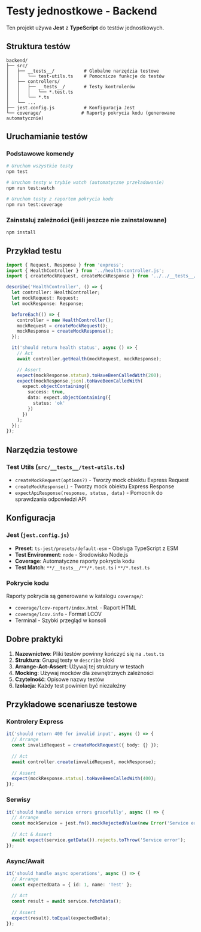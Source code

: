 # Testy jednostkowe - Backend

Ten projekt używa **Jest** z **TypeScript** do testów jednostkowych.

## Struktura testów

```
backend/
├── src/
│   ├── __tests__/           # Globalne narzędzia testowe
│   │   └── test-utils.ts    # Pomocnicze funkcje do testów
│   ├── controllers/
│   │   ├── __tests__/       # Testy kontrolerów
│   │   │   └── *.test.ts
│   │   └── *.ts
│   └── ...
├── jest.config.js           # Konfiguracja Jest
└── coverage/               # Raporty pokrycia kodu (generowane automatycznie)
```

## Uruchamianie testów

### Podstawowe komendy

```bash
# Uruchom wszystkie testy
npm test

# Uruchom testy w trybie watch (automatyczne przeładowanie)
npm run test:watch

# Uruchom testy z raportem pokrycia kodu
npm run test:coverage
```

### Zainstaluj zależności (jeśli jeszcze nie zainstalowane)

```bash
npm install
```

## Przykład testu

```typescript
import { Request, Response } from 'express';
import { HealthController } from '../health-controller.js';
import { createMockRequest, createMockResponse } from '../../__tests__/test-utils.js';

describe('HealthController', () => {
  let controller: HealthController;
  let mockRequest: Request;
  let mockResponse: Response;

  beforeEach(() => {
    controller = new HealthController();
    mockRequest = createMockRequest();
    mockResponse = createMockResponse();
  });

  it('should return health status', async () => {
    // Act
    await controller.getHealth(mockRequest, mockResponse);

    // Assert
    expect(mockResponse.status).toHaveBeenCalledWith(200);
    expect(mockResponse.json).toHaveBeenCalledWith(
      expect.objectContaining({
        success: true,
        data: expect.objectContaining({
          status: 'ok'
        })
      })
    );
  });
});
```

## Narzędzia testowe

### Test Utils (`src/__tests__/test-utils.ts`)

- `createMockRequest(options?)` - Tworzy mock obiektu Express Request
- `createMockResponse()` - Tworzy mock obiektu Express Response  
- `expectApiResponse(response, status, data)` - Pomocnik do sprawdzania odpowiedzi API

## Konfiguracja

### Jest (`jest.config.js`)

- **Preset**: `ts-jest/presets/default-esm` - Obsługa TypeScript z ESM
- **Test Environment**: `node` - Środowisko Node.js
- **Coverage**: Automatyczne raporty pokrycia kodu
- **Test Match**: `**/__tests__/**/*.test.ts` i `**/*.test.ts`

### Pokrycie kodu

Raporty pokrycia są generowane w katalogu `coverage/`:
- `coverage/lcov-report/index.html` - Raport HTML
- `coverage/lcov.info` - Format LCOV
- Terminal - Szybki przegląd w konsoli

## Dobre praktyki

1. **Nazewnictwo**: Pliki testów powinny kończyć się na `.test.ts`
2. **Struktura**: Grupuj testy w `describe` bloki
3. **Arrange-Act-Assert**: Używaj tej struktury w testach
4. **Mocking**: Używaj mocków dla zewnętrznych zależności
5. **Czytelność**: Opisowe nazwy testów
6. **Izolacja**: Każdy test powinien być niezależny

## Przykładowe scenariusze testowe

### Kontrolery Express

```typescript
it('should return 400 for invalid input', async () => {
  // Arrange
  const invalidRequest = createMockRequest({ body: {} });
  
  // Act
  await controller.create(invalidRequest, mockResponse);
  
  // Assert
  expect(mockResponse.status).toHaveBeenCalledWith(400);
});
```

### Serwisy

```typescript
it('should handle service errors gracefully', async () => {
  // Arrange
  const mockService = jest.fn().mockRejectedValue(new Error('Service error'));
  
  // Act & Assert
  await expect(service.getData()).rejects.toThrow('Service error');
});
```

### Async/Await

```typescript
it('should handle async operations', async () => {
  // Arrange
  const expectedData = { id: 1, name: 'Test' };
  
  // Act
  const result = await service.fetchData();
  
  // Assert
  expect(result).toEqual(expectedData);
});
``` 